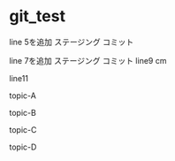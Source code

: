 # git_test
line 5を追加
ステージング
コミット

line 7を追加
ステージング
コミット
line9
cm

line11

topic-A

topic-B

topic-C

topic-D
